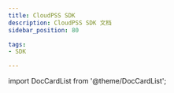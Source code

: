 ```yaml
---
title: CloudPSS SDK
description: CloudPSS SDK 文档
sidebar_position: 80

tags:
- SDK

---
```


import DocCardList from '@theme/DocCardList';

<DocCardList />
